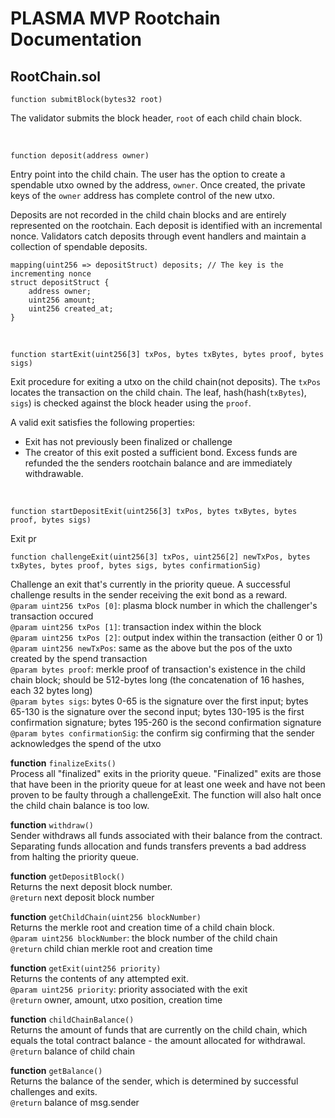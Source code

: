 # PLASMA MVP Rootchain Documentation
## RootChain.sol

```solidity
function submitBlock(bytes32 root)
```
The validator submits the block header, `root` of each child chain block.  

<br >

```solidity
function deposit(address owner)
```
Entry point into the child chain. The user has the option to create a spendable utxo owned by the address, `owner`. Once created, the private keys of the `owner` address has complete control of the new utxo.

Deposits are not recorded in the child chain blocks and are entirely represented on the rootchain. Each deposit is identified with an incremental nonce. Validators catch deposits through event handlers and maintain a collection of spendable deposits.
```solidity
mapping(uint256 => depositStruct) deposits; // The key is the incrementing nonce
struct depositStruct {
    address owner;
    uint256 amount;
    uint256 created_at;
}
```

<br />

```solidity
function startExit(uint256[3] txPos, bytes txBytes, bytes proof, bytes sigs)
```
Exit procedure for exiting a utxo on the child chain(not deposits). The `txPos` locates the transaction on the child chain. The leaf, hash(hash(`txBytes`), `sigs`) is checked against the block header using the `proof`.

A valid exit satisfies the following properties:
  - Exit has not previously been finalized or challenge
  - The creator of this exit posted a sufficient bond. Excess funds are refunded the the senders rootchain balance and are immediately withdrawable.

<br />

```solidity
function startDepositExit(uint256[3] txPos, bytes txBytes, bytes proof, bytes sigs)
```
Exit pr

```solidity
function challengeExit(uint256[3] txPos, uint256[2] newTxPos, bytes txBytes, bytes proof, bytes sigs, bytes confirmationSig)
```
Challenge an exit that's currently in the priority queue. A successful challenge results in the sender receiving the exit bond as a reward.  
`@param uint256 txPos [0]`: plasma block number in which the challenger's transaction occured  
`@param uint256 txPos [1]`: transaction index within the block  
`@param uint256 txPos [2]`: output index within the transaction (either 0 or 1)  
`@param uint256 newTxPos`: same as the above but the pos of the uxto created by the spend transaction  
`@param bytes proof`: merkle proof of transaction's existence in the child chain block; should be 512-bytes long (the concatenation of 16 hashes, each 32 bytes long)  
`@param bytes sigs`: bytes 0-65 is the signature over the first input; bytes 65-130 is the signature over the second input; bytes 130-195 is the first confirmation signature; bytes 195-260 is the second confirmation signature  
`@param bytes confirmationSig`: the confirm sig confirming that the sender acknowledges the spend of the utxo  

**function** `finalizeExits()`  
Process all "finalized" exits in the priority queue. "Finalized" exits are those that have been in the priority queue for at least one week and have not been proven to be faulty through a challengeExit. The function will also halt once the child chain balance is too low.  

**function** `withdraw()`  
Sender withdraws all funds associated with their balance from the contract. Separating funds allocation and funds transfers prevents a bad address from halting the priority queue.  

**function** `getDepositBlock()`  
Returns the next deposit block number.  
`@return` next deposit block number  

**function** `getChildChain(uint256 blockNumber)`  
Returns the merkle root and creation time of a child chain block.  
`@param uint256 blockNumber`: the block number of the child chain  
`@return` child chian merkle root and creation time  

**function** `getExit(uint256 priority)`  
Returns the contents of any attempted exit.  
`@param uint256 priority`: priority associated with the exit  
`@return` owner, amount, utxo position, creation time  

**function** `childChainBalance()`  
Returns the amount of funds that are currently on the child chain, which equals the total contract balance - the amount allocated for withdrawal.  
`@return` balance of child chain  

**function** `getBalance()`  
Returns the balance of the sender, which is determined by successful challenges and exits.  
`@return` balance of msg.sender  

